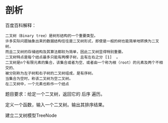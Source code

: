 # 剖析

百度百科解释：

    二叉树（Binary tree）是树形结构的一个重要类型。
    许多实际问题抽象出来的数据结构往往是二叉树形式，即使是一般的树也能简单地转换为二叉树，
    而且二叉树的存储结构及其算法都较为简单，因此二叉树显得特别重要。
    二叉树特点是每个结点最多只能有两棵子树，且有左右之分 [1]  。
    二叉树是n个有限元素的集合，该集合或者为空、或者由一个称为根（root）的元素及两个不相交的、
    被分别称为左子树和右子树的二叉树组成，是有序树。
    当集合为空时，称该二叉树为空二叉树。
    在二叉树中，一个元素也称作一个结点

题目要求：给定一个二叉树，返回它的 后序 遍历。

定义一个函数，输入一个二叉树。输出其排序结果。

建立二叉树模型TreeNode